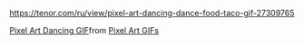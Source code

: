 https://tenor.com/ru/view/pixel-art-dancing-dance-food-taco-gif-27309765

<div class="tenor-gif-embed" data-postid="27309765" data-share-method="host" data-aspect-ratio="1" data-width="100%"><a href="https://tenor.com/view/pixel-art-dancing-dance-food-taco-gif-27309765">Pixel Art Dancing GIF</a>from <a href="https://tenor.com/search/pixel+art-gifs">Pixel Art GIFs</a></div> <script type="text/javascript" async src="https://tenor.com/embed.js"></script>
